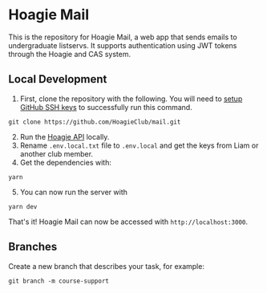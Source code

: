 # Hoagie Mail
This is the repository for Hoagie Mail, a web app that sends 
emails to undergraduate listservs. It supports authentication using JWT tokens through the Hoagie and CAS system.

## Local Development
1. First, clone the repository with the following. You will need to [setup GitHub SSH keys](https://docs.github.com/en/github/authenticating-to-github/connecting-to-github-with-ssh) to successfully run this command. 
```
git clone https://github.com/HoagieClub/mail.git
```
2. Run the [Hoagie API](https://github.com/HoagieClub/api) locally.
3. Rename `.env.local.txt` file to `.env.local` and get the keys from Liam or another club member.
4. Get the dependencies with:
```
yarn
```
5. You can now run the server with
```
yarn dev
```
That's it! Hoagie Mail can now be accessed with `http://localhost:3000`.

## Branches
Create a new branch that describes your task, for example:
```
git branch -m course-support
```
